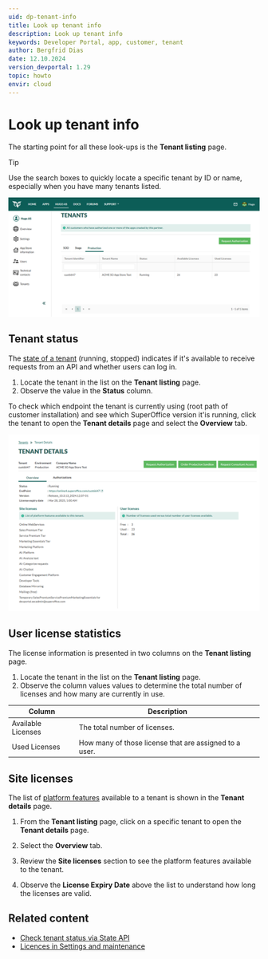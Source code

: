 ```yaml
---
uid: dp-tenant-info
title: Look up tenant info
description: Look up tenant info
keywords: Developer Portal, app, customer, tenant
author: Bergfrid Dias
date: 12.10.2024
version_devportal: 1.29
topic: howto
envir: cloud
---
```


# Look up tenant info

The starting point for all these look-ups is the **Tenant listing** page.

> [!TIP]
> Use the search boxes to quickly locate a specific tenant by ID or name, especially when you have many tenants listed.

![Tenants page in SuperOffice Developer portal -screenshot][img1]

## <a id="state" ></a>Tenant status

The [state of a tenant][5] (running, stopped) indicates if it's available to receive requests from an API and whether users can log in.

1. Locate the tenant in the list on the **Tenant listing** page.
1. Observe the value in the **Status** column.

To check which endpoint the tenant is currently using (root path of customer installation) and see which SuperOffice version it'is running, click the tenant to open the **Tenant details** page and select the **Overview** tab.

![Tenant details page in SuperOffice Developer portal -screenshot][img2]

## <a id="license"></a>User license statistics

The license information is presented in two columns on the **Tenant listing** page.

1. Locate the tenant in the list on the **Tenant listing** page.
1. Observe the column values values to determine the total number of licenses and how many are currently in use.

| Column | Description |
|---|---|
| Available Licenses | The total number of licenses. |
| Used Licenses | How many of those license that are assigned to a user. |

## Site licenses

The list of [platform features][7] available to a tenant is shown in the **Tenant details** page.

1. From the **Tenant listing** page, click on a specific tenant to open the **Tenant details** page.

1. Select the **Overview** tab.

1. Review the **Site licenses** section to see the platform features available to the tenant.

1. Observe the **License Expiry Date** above the list to understand how long the licenses are valid.

## Related content

* [Check tenant status via State API][4]
* [Licences in Settings and maintenance][6]

<!-- Referenced links -->
[4]: ../best-practices/tenant-status/check-status.md
[5]: ../best-practices/tenant-status/index.md
[6]: ../../admin/license/learn/screen/index.md
[7]: ../../admin/license/index.md

<!-- Referenced images -->
[img1]: media/tenants-page.png
[img2]: media/tenant-details-overview.png
